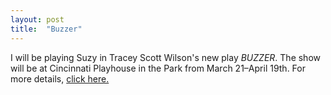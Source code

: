 ```yaml
---
layout: post
title:  "Buzzer"
---
```


I will be playing Suzy in Tracey Scott Wilson's new play _BUZZER_.
The show will be at Cincinnati Playhouse in the Park from March 21–April 19th. For more details, [click here.](http://www.cincyplay.com/index.php?option=com_production&id=74)

<!-- <div class="show">
  <h3>Buzzer</h3>
  <p>By Tracey Scott Wilson</p>
  <p>March 21 – April 19, 2015</p>
</div> -->